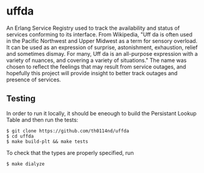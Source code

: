 uffda
=====

An Erlang Service Registry used to track the availability and status of services conforming to its interface. 
From Wikipedia, "Uff da is often used in the Pacific Northwest and Upper Midwest as a term for sensory overload. It can be used as an expression of surprise, astonishment, exhaustion, relief and sometimes dismay. For many, Uff da is an all-purpose expression with a variety of nuances, and covering a variety of situations." The name was chosen to reflect the feelings that may result from service outages, and hopefully this project will provide insight to better track outages and presence of services.

Testing
-------
In order to run it locally, it should be eneough to build the Persistant Lookup Table and
then run the tests:

    $ git clone https://github.com/th0114nd/uffda
    $ cd uffda
    $ make build-plt && make tests

To check that the types are properly specified, run 

    $ make dialyze
